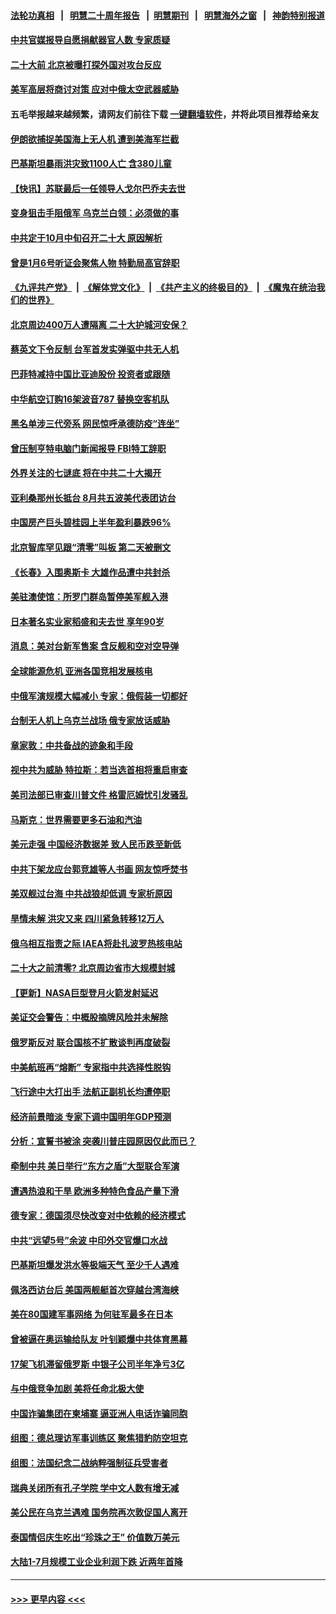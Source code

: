 #### [法轮功真相](https://github.com/gfw-breaker/truth/blob/master/README.md?t=0) &nbsp;&nbsp;|&nbsp;&nbsp; [明慧二十周年报告](https://github.com/gfw-breaker/mh-reports/blob/master/README.md?t=0) &nbsp;&nbsp;|&nbsp;&nbsp;[明慧期刊](https://github.com/gfw-breaker/mh-qikan) &nbsp;&nbsp;|&nbsp;&nbsp; [明慧海外之窗](https://github.com/gfw-breaker/mh-news/blob/master/README.md?t=0) &nbsp;&nbsp;|&nbsp;&nbsp; [神韵特别报道](https://github.com/gfw-breaker/mh-news/blob/master/shenyun.md?t=0)
#### [中共官媒报导自愿捐献器官人数 专家质疑](../pages/nsc418/n13814130.md?t=08311601) 
#### [二十大前 北京被曝打探外国对攻台反应](../pages/nsc418/n13814138.md?t=08311601) 
#### [美军高层将商讨对策 应对中俄太空武器威胁](../pages/nsc418/n13814201.md?t=08311601) 
#### 五毛举报越来越频繁，请网友们前往下载 [一键翻墙软件](https://github.com/gfw-breaker/ssr-accounts)，并将此项目推荐给亲友
#### [伊朗欲捕捉美国海上无人机 遭到美海军拦截](../pages/nsc418/n13814092.md?t=08311601) 
#### [巴基斯坦暴雨洪灾致1100人亡 含380儿童](../pages/nsc418/n13814056.md?t=08311601) 
#### [【快讯】苏联最后一任领导人戈尔巴乔夫去世](../pages/nsc418/n13814049.md?t=08311601) 
#### [变身狙击手阻俄军 乌克兰白领：必须做的事](../pages/nsc418/n13813961.md?t=08311601) 
#### [中共定于10月中旬召开二十大 原因解析](../pages/nsc418/n13814018.md?t=08311601) 
#### [曾是1月6号听证会聚焦人物 特勤局高官辞职](../pages/nsc418/n13813929.md?t=08311601) 
#### [《九评共产党》](https://github.com/begood0513/9ping.md/blob/master/README.md) &nbsp;|&nbsp; [《解体党文化》](../../../../jtdwh.md/blob/master/README.md)  &nbsp;|&nbsp; [《共产主义的终极目的》](../../../../gczydzjmd.md/blob/master/README.md) &nbsp;|&nbsp; [《魔鬼在统治我们的世界》](../../../../mgztzwmdsj.md/blob/master/README.md) 
#### [北京周边400万人遭隔离 二十大护城河安保？](../pages/nsc418/n13813870.md?t=08311601) 
#### [蔡英文下令反制 台军首发实弹驱中共无人机](../pages/nsc418/n13813905.md?t=08311601) 
#### [巴菲特减持中国比亚迪股份 投资者或跟随](../pages/nsc418/n13813939.md?t=08311601) 
#### [中华航空订购16架波音787 替换空客机队](../pages/nsc418/n13813785.md?t=08311601) 
#### [黑名单涉三代旁系 网民惊呼承德防疫“连坐”](../pages/nsc418/n13813684.md?t=08311601) 
#### [曾压制亨特电脑门新闻报导 FBI特工辞职](../pages/nsc418/n13813865.md?t=08311601) 
#### [外界关注的七谜底 将在中共二十大揭开](../pages/nsc418/n13813907.md?t=08311601) 
#### [亚利桑那州长抵台 8月共五波美代表团访台](../pages/nsc418/n13813826.md?t=08311601) 
#### [中国房产巨头碧桂园上半年盈利暴跌96%](../pages/nsc418/n13813700.md?t=08311601) 
#### [北京智库罕见跟“清零”叫板 第二天被删文](../pages/nsc418/n13813675.md?t=08311601) 
#### [《长春》入围奥斯卡 大雄作品遭中共封杀](../pages/nsc418/n13813594.md?t=08311601) 
#### [美驻澳使馆：所罗门群岛暂停美军舰入港](../pages/nsc418/n13813674.md?t=08311601) 
#### [日本著名实业家稻盛和夫去世 享年90岁](../pages/nsc418/n13813660.md?t=08311601) 
#### [消息：美对台新军售案 含反舰和空对空导弹](../pages/nsc418/n13813602.md?t=08311601) 
#### [全球能源危机 亚洲各国竞相发展核电](../pages/nsc418/n13813591.md?t=08311601) 
#### [中俄军演规模大幅减小 专家：俄假装一切都好](../pages/nsc418/n13813314.md?t=08311601) 
#### [台制无人机上乌克兰战场 俄专家放话威胁](../pages/nsc418/n13813364.md?t=08311601) 
#### [章家敦：中共备战的迹象和手段](../pages/nsc418/n13813138.md?t=08311601) 
#### [视中共为威胁 特拉斯：若当选首相将重启审查](../pages/nsc418/n13813274.md?t=08311601) 
#### [美司法部已审查川普文件 格雷厄姆忧引发骚乱](../pages/nsc418/n13813232.md?t=08311601) 
#### [马斯克：世界需要更多石油和汽油](../pages/nsc418/n13813187.md?t=08311601) 
#### [美元走强 中国经济数据差 致人民币跌至新低](../pages/nsc418/n13813194.md?t=08311601) 
#### [中共下架龙应台郭竞雄等人书画 网友惊呼焚书](../pages/nsc418/n13812903.md?t=08311601) 
#### [美双舰过台海 中共战狼却低调 专家析原因](../pages/nsc418/n13813189.md?t=08311601) 
#### [旱情未解 洪灾又来 四川紧急转移12万人](../pages/nsc418/n13812986.md?t=08311601) 
#### [俄乌相互指责之际 IAEA将赴扎波罗热核电站](../pages/nsc418/n13813074.md?t=08311601) 
#### [二十大之前清零? 北京周边省市大规模封城](../pages/nsc418/n13813098.md?t=08311601) 
#### [【更新】NASA巨型登月火箭发射延迟](../pages/nsc418/n13813001.md?t=08311601) 
#### [美证交会警告：中概股摘牌风险并未解除](../pages/nsc418/n13812841.md?t=08311601) 
#### [俄罗斯反对 联合国核不扩散谈判再度破裂](../pages/nsc418/n13812728.md?t=08311601) 
#### [中美航班再“熔断” 专家指中共选择性脱钩](../pages/nsc418/n13812797.md?t=08311601) 
#### [飞行途中大打出手 法航正副机长均遭停职](../pages/nsc418/n13812672.md?t=08311601) 
#### [经济前景暗淡 专家下调中国明年GDP预测](../pages/nsc418/n13812679.md?t=08311601) 
#### [分析：宣誓书被涂 突袭川普庄园原因仅此而已？](../pages/nsc418/n13812277.md?t=08311601) 
#### [牵制中共 美日举行“东方之盾”大型联合军演](../pages/nsc418/n13812336.md?t=08311601) 
#### [遭遇热浪和干旱 欧洲多种特色食品产量下滑](../pages/nsc418/n13812296.md?t=08311601) 
#### [德专家：德国须尽快改变对中依赖的经济模式](../pages/nsc418/n13812299.md?t=08311601) 
#### [中共“远望5号”余波 中印外交官爆口水战](../pages/nsc418/n13812283.md?t=08311601) 
#### [巴基斯坦爆发洪水等极端天气 至少千人遇难](../pages/nsc418/n13812219.md?t=08311601) 
#### [佩洛西访台后 美国两舰艇首次穿越台湾海峡](../pages/nsc418/n13812095.md?t=08311601) 
#### [美在80国建军事网络 为何驻军最多在日本](../pages/nsc418/n13807397.md?t=08311601) 
#### [曾被逼在奥运输给队友 叶钊颖爆中共体育黑幕](../pages/nsc418/n13811680.md?t=08311601) 
#### [17架飞机滞留俄罗斯 中银子公司半年净亏3亿](../pages/nsc418/n13811676.md?t=08311601) 
#### [与中俄竞争加剧 美将任命北极大使](../pages/nsc418/n13811654.md?t=08311601) 
#### [中国诈骗集团在柬埔寨 逼亚洲人电话诈骗同胞](../pages/nsc418/n13811627.md?t=08311601) 
#### [组图：德总理访军事训练区 聚焦猎豹防空坦克](../pages/nsc418/n13811428.md?t=08311601) 
#### [组图：法国纪念二战纳粹强制征兵受害者](../pages/nsc418/n13811384.md?t=08311601) 
#### [瑞典关闭所有孔子学院 学中文人数有增无减](../pages/nsc418/n13811571.md?t=08311601) 
#### [美公民在乌克兰遇难 国务院再次敦促国人离开](../pages/nsc418/n13811512.md?t=08311601) 
#### [泰国情侣庆生吃出“珍珠之王” 价值数万美元](../pages/nsc418/n13811304.md?t=08311601) 
#### [大陆1-7月规模工业企业利润下跌 近两年首降](../pages/nsc418/n13810736.md?t=08311601) 

----
#### [ >>> 更早内容 <<< ](../indexes/nsc418-earlier.md)
